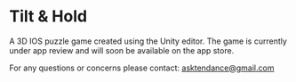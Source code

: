 # Tilt & Hold
A 3D IOS puzzle game created using the Unity editor. The game is currently under app review and will soon be available on the app store.

For any questions or concerns please contact: asktendance@gmail.com

